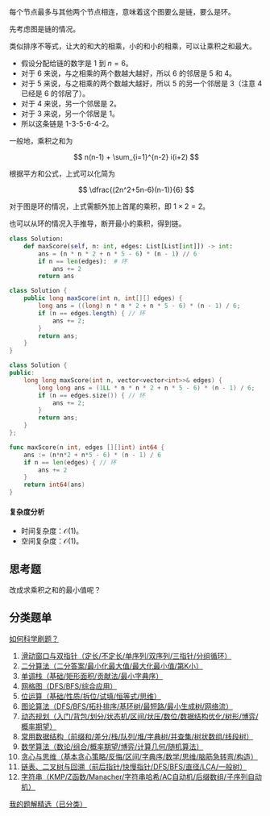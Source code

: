 每个节点最多与其他两个节点相连，意味着这个图要么是链，要么是环。

先考虑图是链的情况。

类似排序不等式，让大的和大的相乘，小的和小的相乘，可以让乘积之和最大。

- 假设分配给链的数字是 $1$ 到 $n=6$。
- 对于 $6$ 来说，与之相乘的两个数越大越好，所以 $6$ 的邻居是 $5$ 和 $4$。
- 对于 $5$ 来说，与之相乘的两个数越大越好，所以 $5$ 的另一个邻居是 $3$（注意 $4$ 已经是 $6$ 的邻居了）。
- 对于 $4$ 来说，另一个邻居是 $2$。
- 对于 $3$ 来说，另一个邻居是 $1$。
- 所以这条链是 $1\text{-}3\text{-}5\text{-}6\text{-}4\text{-}2$。

一般地，乘积之和为

$$
n(n-1) + \sum_{i=1}^{n-2} i(i+2)
$$

根据平方和公式，上式可以化简为

$$
\dfrac{(2n^2+5n-6)(n-1)}{6}
$$

对于图是环的情况，上式需额外加上首尾的乘积，即 $1\times 2=2$。

也可以从环的情况入手推导，断开最小的乘积，得到链。

```py [sol-Python3]
class Solution:
    def maxScore(self, n: int, edges: List[List[int]]) -> int:
        ans = (n * n * 2 + n * 5 - 6) * (n - 1) // 6
        if n == len(edges):  # 环
            ans += 2
        return ans
```

```java [sol-Java]
class Solution {
    public long maxScore(int n, int[][] edges) {
        long ans = ((long) n * n * 2 + n * 5 - 6) * (n - 1) / 6;
        if (n == edges.length) { // 环
            ans += 2;
        }
        return ans;
    }
}
```

```cpp [sol-C++]
class Solution {
public:
    long long maxScore(int n, vector<vector<int>>& edges) {
        long long ans = (1LL * n * n * 2 + n * 5 - 6) * (n - 1) / 6;
        if (n == edges.size()) { // 环
            ans += 2;
        }
        return ans;
    }
};
```

```go [sol-Go]
func maxScore(n int, edges [][]int) int64 {
	ans := (n*n*2 + n*5 - 6) * (n - 1) / 6
	if n == len(edges) { // 环
		ans += 2
	}
	return int64(ans)
}
```

#### 复杂度分析

- 时间复杂度：$\mathcal{O}(1)$。
- 空间复杂度：$\mathcal{O}(1)$。

## 思考题

改成求乘积之和的最小值呢？

## 分类题单

[如何科学刷题？](https://leetcode.cn/circle/discuss/RvFUtj/)

1. [滑动窗口与双指针（定长/不定长/单序列/双序列/三指针/分组循环）](https://leetcode.cn/circle/discuss/0viNMK/)
2. [二分算法（二分答案/最小化最大值/最大化最小值/第K小）](https://leetcode.cn/circle/discuss/SqopEo/)
3. [单调栈（基础/矩形面积/贡献法/最小字典序）](https://leetcode.cn/circle/discuss/9oZFK9/)
4. [网格图（DFS/BFS/综合应用）](https://leetcode.cn/circle/discuss/YiXPXW/)
5. [位运算（基础/性质/拆位/试填/恒等式/思维）](https://leetcode.cn/circle/discuss/dHn9Vk/)
6. [图论算法（DFS/BFS/拓扑排序/基环树/最短路/最小生成树/网络流）](https://leetcode.cn/circle/discuss/01LUak/)
7. [动态规划（入门/背包/划分/状态机/区间/状压/数位/数据结构优化/树形/博弈/概率期望）](https://leetcode.cn/circle/discuss/tXLS3i/)
8. [常用数据结构（前缀和/差分/栈/队列/堆/字典树/并查集/树状数组/线段树）](https://leetcode.cn/circle/discuss/mOr1u6/)
9. [数学算法（数论/组合/概率期望/博弈/计算几何/随机算法）](https://leetcode.cn/circle/discuss/IYT3ss/)
10. [贪心与思维（基本贪心策略/反悔/区间/字典序/数学/思维/脑筋急转弯/构造）](https://leetcode.cn/circle/discuss/g6KTKL/)
11. [链表、二叉树与回溯（前后指针/快慢指针/DFS/BFS/直径/LCA/一般树）](https://leetcode.cn/circle/discuss/K0n2gO/)
12. [字符串（KMP/Z函数/Manacher/字符串哈希/AC自动机/后缀数组/子序列自动机）](https://leetcode.cn/circle/discuss/SJFwQI/)

[我的题解精选（已分类）](https://github.com/EndlessCheng/codeforces-go/blob/master/leetcode/SOLUTIONS.md)
